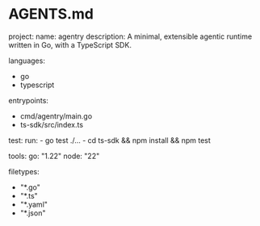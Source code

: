 # AGENTS.md

project:
name: agentry
description: A minimal, extensible agentic runtime written in Go, with a TypeScript SDK.

languages:

- go
- typescript

entrypoints:

- cmd/agentry/main.go
- ts-sdk/src/index.ts

test:
run: - go test ./... - cd ts-sdk && npm install && npm test

tools:
go: "1.22"
node: "22"

filetypes:

- "\*.go"
- "\*.ts"
- "\*.yaml"
- "\*.json"

